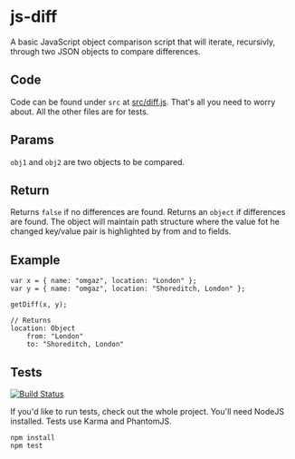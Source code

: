 js-diff
=======
A basic JavaScript object comparison script that will iterate, recursivly, through two JSON objects to compare differences.

Code
----
Code can be found under `src` at [src/diff.js](src/diff.js). That's all you need to worry about. All the other files are for tests.

Params
------
`obj1` and `obj2` are two objects to be compared.

Return
------
Returns `false` if no differences are found.
Returns an `object` if differences are found. The object will maintain path structure where the value fot he changed key/value pair is highlighted by from and to fields.

Example
-------
	var x = { name: "omgaz", location: "London" };
	var y = { name: "omgaz", location: "Shoreditch, London" };

	getDiff(x, y);

	// Returns
	location: Object
		from: "London"
		to: "Shoreditch, London"

Tests
-----

[![Build Status](https://travis-ci.org/omgaz/js-diff.svg?branch=master)](https://travis-ci.org/omgaz/js-diff)

If you'd like to run tests, check out the whole project. You'll need NodeJS installed. Tests use Karma and PhantomJS.

	npm install
	npm test 
